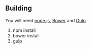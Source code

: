 ## Building
You will need [node.js](https://nodejs.org/), [Bower](http://bower.io/) and [Gulp](http://gulpjs.com/).

1. npm install
2. bower install
3. gulp
